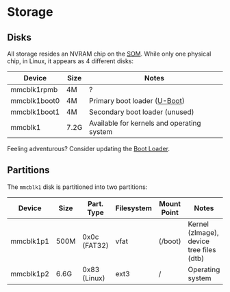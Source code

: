 # Storage

## Disks

All storage resides an NVRAM chip on the [SOM](../Hardware/SOM.md). While only one physical chip, in Linux, it appears as 4 different disks:

| Device       | Size | Notes                                      |
| ------------ | ---- | ------------------------------------------ |
| mmcblk1rpmb  | 4M   | ?                                          |
| mmcblk1boot0 | 4M   | Primary boot loader ([U-Boot](UBoot.md))   |
| mmcblk1boot1 | 4M   | Secondary boot loader (unused)             |
| mmcblk1      | 7.2G | Available for kernels and operating system |

Feeling adventurous? Consider updating the [Boot Loader](Modifications/Bootloader.md).

## Partitions

The `mmcblk1` disk is partitioned into two partitions:

| Device    | Size | Part. Type   | Filesystem | Mount Point | Notes                                    |
| --------- | ---- | ------------ | ---------- | ----------- | ---------------------------------------- |
| mmcblk1p1 | 500M | 0x0c (FAT32) | vfat       | (/boot)     | Kernel (zImage), device tree files (dtb) |
| mmcblk1p2 | 6.6G | 0x83 (Linux) | ext3       | /           | Operating system                         |
